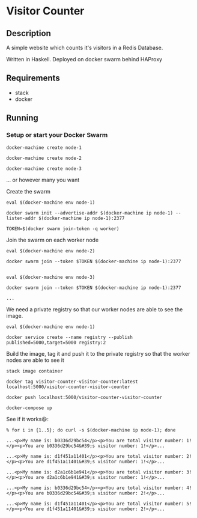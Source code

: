 # Visitor Counter

## Description

A simple website which counts it's visitors in a Redis Database.

Written in Haskell. Deployed on docker swarm behind HAProxy

## Requirements

  - stack
  - docker

## Running

### Setup or start your Docker Swarm

    docker-machine create node-1

    docker-machine create node-2

    docker-machine create node-3

... or however many you want

Create the swarm

    eval $(docker-machine env node-1)

    docker swarm init --advertise-addr $(docker-machine ip node-1) --listen-addr $(docker-machine ip node-1):2377

    TOKEN=$(docker swarm join-token -q worker)

Join the swarm on each worker node

    eval $(docker-machine env node-2)

    docker swarm join --token $TOKEN $(docker-machine ip node-1):2377


    eval $(docker-machine env node-3)

    docker swarm join --token $TOKEN $(docker-machine ip node-1):2377

    ...

We need a private registry so that our worker nodes are able to see the
image.

    eval $(docker-machine env node-1)

    docker service create --name registry --publish published=5000,target=5000 registry:2


Build the image, tag it and push it to the private registry so that the
worker nodes are able to see it

    stack image container

    docker tag visitor-counter-visitor-counter:latest localhost:5000/visitor-counter-visitor-counter

    docker push localhost:5000/visitor-counter-visitor-counter

    docker-compose up

See if it works😃:

    % for i in {1..5}; do curl -s $(docker-machine ip node-1); done

    ...<p>My name is: b0336d29bc54</p><p>You are total visitor number: 1!</p><p>You are b0336d29bc54&#39;s visitor number: 1!</p>...

    ...<p>My name is: d1f451a11401</p><p>You are total visitor number: 2!</p><p>You are d1f451a11401&#39;s visitor number: 1!</p>...

    ...<p>My name is: d2a1c6b1e941</p><p>You are total visitor number: 3!</p><p>You are d2a1c6b1e941&#39;s visitor number: 1!</p>...

    ...<p>My name is: b0336d29bc54</p><p>You are total visitor number: 4!</p><p>You are b0336d29bc54&#39;s visitor number: 2!</p>...

    ...<p>My name is: d1f451a11401</p><p>You are total visitor number: 5!</p><p>You are d1f451a11401&#39;s visitor number: 2!</p>...
